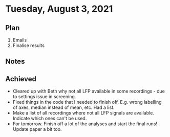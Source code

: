 # Tuesday, August 3, 2021


## Plan

1. Emails
2. Finalise results

## Notes

## Achieved

- Cleared up with Beth why not all LFP available in some recordings - due to settings issue in screening.
- Fixed things in the code that I needed to finish off. E.g. wrong labelling of axes, median instead of mean, etc. Had a list.
- Make a list of all recordings where not all LFP signals are available. Indicate which ones can't be used.
- For tomorrow. Finish off a lot of the analyses and start the final runs! Update paper a bit too.